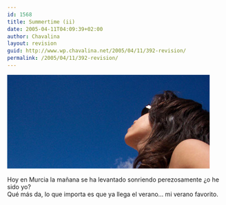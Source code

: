```yaml
---
id: 1568
title: Summertime (ii)
date: 2005-04-11T04:09:39+02:00
author: Chavalina
layout: revision
guid: http://www.wp.chavalina.net/2005/04/11/392-revision/
permalink: /2005/04/11/392-revision/
---
```

<p class="imgcentro">
  <img src="/imagenes/fotos/summertime4.jpg" alt="Ya llega el verano" />
</p>

Hoy en Murcia la ma&ntilde;ana se ha levantado sonriendo perezosamente &iquest;o he sido yo?  
Qu&eacute; m&aacute;s da, lo que importa es que ya llega el verano&#8230; mi verano favorito.